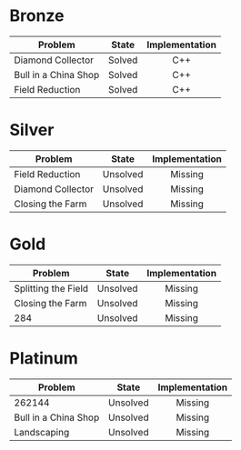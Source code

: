 # Bronze
| Problem        | State           | Implementation  |
| -------------  |:---------------:| :--------------:|
| Diamond Collector | Solved          | C++            |
| Bull in a China Shop   | Solved          | C++            |
| Field Reduction   | Solved          | C++            |
# Silver
| Problem        | State           | Implementation  |
| ------------- |:---------------:| :--------------:|
| Field Reduction | Unsolved          | Missing            |
| Diamond Collector | Unsolved          | Missing            |
| Closing the Farm | Unsolved          | Missing            |
# Gold
| Problem        | State           | Implementation  |
| ------------- |:---------------:| :--------------:|
| Splitting the Field | Unsolved          | Missing            |
| Closing the Farm | Unsolved          | Missing            |
| 284 | Unsolved          | Missing            |
# Platinum
| Problem        | State           | Implementation  |
| ------------- |:---------------:| :--------------:|
| 262144 | Unsolved          | Missing            |
| Bull in a China Shop | Unsolved          | Missing            |
| Landscaping | Unsolved          | Missing            |
